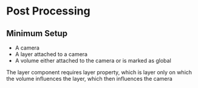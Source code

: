 # Post Processing

## Minimum Setup

- A camera
- A layer attached to a camera
- A volume either attached to the camera or is marked as global

The layer component requires layer property, which is layer only on which the
volume influences the layer, which then influences the camera
